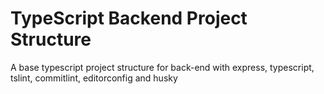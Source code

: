 # TypeScript Backend Project Structure
A base typescript project structure for back-end with express, typescript, tslint, commitlint, editorconfig and husky 